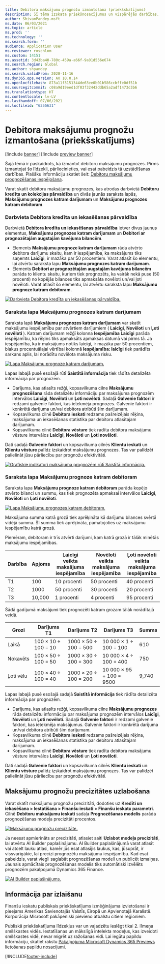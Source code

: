 ```yaml
---
title: Debitora maksājumu prognožu izmantošana (priekšskatījums)
description: Šī tēma izskata priekšnosacījumus un vispārējās darbības, kas ir nepieciešamas, lai izmantotu finanšu ieskatu izmēģinājuma versiju.
author: ShivamPandey-msft
ms.date: 06/03/2021
ms.topic: article
ms.prod: ''
ms.technology: ''
ms.search.form: ''
audience: Application User
ms.reviewer: roschlom
ms.custom: 14151
ms.assetid: 3d43ba40-780c-459a-a66f-9a01d556e674
ms.search.region: Global
ms.author: shpandey
ms.search.validFrom: 2020-11-16
ms.dyn365.ops.version: AX 10.0.14
ms.openlocfilehash: 873a11f3151344de63ee0b01b586ccbffe0df51b
ms.sourcegitcommit: c08a9d19eed1df03f32442ddb65a2adf1473d3b6
ms.translationtype: HT
ms.contentlocale: lv-LV
ms.lasthandoff: 07/06/2021
ms.locfileid: "6355631"
---
```

# <a name="use-customer-payment-predictions-preview"></a>Debitora maksājumu prognožu izmantošana (priekšskatījums)

[!include [banner](../includes/banner.md)]
[!include [preview banner](../includes/preview-banner.md)]

Šajā tēmā ir paskaidrots, kā izmantot debitoru maksājumu prognozes. Pirms izmantojat šo līdzekli, pārliecinieties, vai esat pabeidzis tā uzstādīšanas darbības. Plašāku informāciju skatiet šeit: [Debitoru maksājumu prognozēšanas iespējošana](enable-cust-paymnt-prediction.md).

Varat skatīt debitoru maksājumu prognozes, kas atrodas darbvietā **Debitoru kredīta un kolekcijas pārvaldība** un divās jaunās saraksta lapās, **Maksājumu prognozes katram darījumam** un **Maksājumu prognozes katram debitoram**.

### <a name="manage-customer-credit-and-collections-workspace"></a>Darbvieta Debitora kredīta un iekasēšanas pārvaldība

Darbvietā **Debitora kredīta un iekasēšanas pārvaldība** ietver divus jaunus elementus, **Maksājumu prognozes katram darījumam** un **Debitori ar prognozētajām augstajām kavējuma bilancēm**.

- Elements **Maksājumu prognoze katram darījumam** rāda atvērto debitora darījumu skaitu, kam ir iespējamība, ka maksājums tiks saņemts **Laicīgi**, ir mazāka par 50 procentiem. Varat atlasīt šo elementu, lai atvērtu saraksta lapu **Maksājumu prognozes katram darījumam**.
- Elements **Debitori ar prognozētajām augstajām kavējuma bilancēm** parāda to klientu skaitu, kuriem tiek prognozēts, ka vairāk nekā puse (50 procenti) no kopējās bilances tiks apmaksāta novēloti un/vai ļoti novēloti. Varat atlasīt šo elementu, lai atvērtu saraksta lapu **Maksājumu prognoze katram debitoram**.

[![Darbvieta Debitora kredīta un iekasēšanas pārvaldība.](./media/manage-customer-credit-collections.png)](./media/manage-customer-credit-collections.png)

### <a name="payment-predictions-per-transaction-list-page"></a>Saraksta lapa Maksājumu prognozes katram darījumam

Saraksta lapā **Maksājumu prognozes katram darījumam** var skatīt maksājumu iespējamību par atvērtiem darījumiem ( **Laicīgi**, **Novēloti** un **Ļoti novēloti** ). Katram darījumam režģī kolonna **Iespējamība Laicīgi** parāda iespējamību, ka rēķins tiks apmaksāts apmaksas datumā vai pirms tā. Ja iespējamība, ka ir maksājums notiks laicīgi, ir mazāka par 50 procentiem, blakus procentuālajai vērtībai kolonnā **Iespējamība: laicīgi** tiek parādīts sarkans aplis, lai norādītu novēlota maksājuma risku.

[![Lapa Maksājumu prognoze katram darījumam.](./media/payment-predictions-per-transaction.png)](./media/payment-predictions-per-transaction.png)

Lapas labajā pusē esošajā rūtī **Saistītā informācija** tiek rādīta detalizēta informācija par prognozēm.

- Darījuma, kas atlasīts režģī, kopsavilkuma cilne **Maksājumu prognozēšana** rāda detalizētu informāciju par maksājuma prognozēm intervālos **Laicīgi**, **Novēloti** un **Ļoti novēloti**. Sadaļā **Galvenie faktori** ir redzami galvenie faktori, kas ietekmēja prognozes. Galvenie faktori ir konkrētā darījuma un/vai debitora atribūti šim darījumam.
- Kopsavilkuma cilnē **Debitora ieskati** redzams pašreizējais rēķina, maksājuma un iekasēšanas statistika par debitoru atlasītajam darījumam.
- Kopsavilkuma cilnē **Debitora vēsture** tiek radīta debitora maksājumu vēsture intervālos **Laicīgi**, **Novēloti** un **Ļoti novēloti**.

Dati sadaļā **Galvenie faktori** un kopsavilkuma cilnēs **Klientu ieskati** un **Klientu vēsture** palīdz izskaidrot maksājumu prognozes. Tas var palīdzēt palielināt jūsu pārliecību par prognožu efektivitāti.

[![Grafiskie indikatori maksājuma prognozēm rūtī Saistītā informācija.](./media/payment-prediction-gauges.png)](./media/payment-prediction-gauges.png)

### <a name="payment-prediction-per-customer-list-page"></a>Saraksta lapa Maksājumu prognoze katram debitoram

Saraksta lapa **Maksājumu prognoze katram debitoram** parāda kopējo atvērto bilanci un summu, kas tiek prognozēta apmaksai intervālos **Laicīgi**, **Novēloti** un **Ļoti novēloti**.

[![Lapa Maksājumu prognozes katram debitoram.](./media/payment-predictions-per-transaction-02.png)](./media/payment-predictions-per-transaction-02.png)

Maksājuma summa katrā grozā tiek aprēķināta kā darījumu bilances svērtā vidējā summa. Šī summa tiek aprēķināta, pamatojoties uz maksājumu iespējamību katrā grozā.

Piemēram, debitoram ir trīs atvērti darījumi, kam katrā grozā ir tālāk minētās maksājumu iespējamības.

| Darbība | Apjoms | Laicīgi veikta maksājuma iespējamība | Novēloti veikta maksājuma iespējamība | Ļoti novēloti veikta maksājuma iespējamība |
|-------------|--------|-----------------------------|--------------------------|-------------------------------|
| T1          | 100    | 10 procenti                  | 50 procenti               | 40 procenti                    |
| T2          | 1000  | 50 procenti                  | 30 procenti               | 20 procenti                    |
| T3          | 10,000 | 1 procenti                   | 4 procenti                | 95 procenti                    |

Šādā gadījumā maksājumi tiek prognozēti katram grozam tālāk norādītajā veidā.

| Grozi   | Darījums T1      | Darījums T2         | Darījums T3            | Summa |
|-----------|---------------------|------------------------|---------------------------|-------|
| Laikā   | 100 × 10 ÷ 100 = 10 | 1000 × 50 ÷ 100 = 500 | 10 000 × 1 ÷ 100 = 100    | 610   |
| Nokavēts      | 100 × 50 ÷ 100 = 50 | 1000 × 30 ÷ 100 = 300 | 10 000 × 4 ÷ 100 = 400    | 750   |
| Ļoti vēlu | 100 × 40 ÷ 100 = 40 | 1000 × 20 ÷ 100 = 200 | 10 000 × 95 ÷ 100 = 9500 | 9,740 |

Lapas labajā pusē esošajā sadaļā **Saistītā informācija** tiek rādīta detalizēta informācija par prognozēm.

- Darījuma, kas atlasīts režģī, kopsavilkuma cilne **Maksājumu prognozes** rāda detalizētu informāciju par maksājuma prognozēm intervālos **Laicīgi**, **Novēloti** un **Ļoti novēloti**. Sadaļā **Galvenie faktori** ir redzami galvenie faktori, kas ietekmēja maksājumus. Galvenie faktori ir konkrētā darījuma un/vai debitora atribūti šim darījumam.
- Kopsavilkuma cilnē **Debitora ieskati** redzams pašreizējais rēķina, maksājuma un iekasēšanas statistika par debitoru atlasītajam darījumam.
- Kopsavilkuma cilnē **Debitora vēsture** tiek radīta debitora maksājumu vēsture intervālos **Laicīgi**, **Novēloti** un **Ļoti novēloti**.

Dati sadaļā **Galvenie faktori** un kopsavilkuma cilnēs **Klientu ieskati** un **Klientu vēsture** palīdz izskaidrot maksājumu prognozes. Tas var palīdzēt palielināt jūsu pārliecību par prognožu efektivitāti.

## <a name="improving-the-accuracy-of-payment-predictions"></a>Maksājumu prognožu precizitātes uzlabošana

Varat skatīt maksājumu prognožu precizitāti, dodoties uz **Kredīti un iekasēšana \> Iestatīšana \> Finanšu ieskati \> Finanšu ieskatu parametri**. Cilnē **Debitoru maksājumu ieskati** sadaļa **Prognozēšanas modelis** parāda prognozēšanas modeļa precizitāti procentos.

[![Maksājumu prognožu precizitāte.](./media/finance-insights-parameters-accuracy-2nd.png)](./media/finance-insights-parameters-accuracy-2nd.png)

Ja neesat apmierināts ar precizitāti, atlasiet saiti **Uzlabot modeļa precizitāti**, lai atvērtu AI Builder paplašinājumu. AI Builder paplašinājumā varat atlasīt vai atcelt lauku atlasi, kamēr jūs esat atlasījis laukus, kas, jūsuprāt, ir vissvarīgākie, lai precīzi prognozētu maksājumu iespējamību. Kad esat pabeidzis, varat viegli saglabāt prognozēšanas modeli un publicēt izmaiņas. Jaunais apmācītais prognozēšanas modelis tiks automātiski izvēlēts prognozēm pakalpojumā Dynamics 365 Finance.

[![AI Builder paplašinājums.](./media/ai-builder.png)](./media/ai-builder.png)

## <a name="release-details"></a>Informācija par izlaišanu

Finanšu ieskatu publiskais priekšskatījums izmēģinājuma izvietošanai ir pieejams Amerikas Savienotajās Valstīs, Eiropā un Apvienotajā Karalistē. Korporācija Microsoft pakāpeniski pievieno atbalstu citiem reģioniem.

Publiskā priekšskatījuma līdzekļus var un vajadzētu ieslēgt tikai 2. līmeņa smilškastes vidēs. Iestatīšanas un mākslīgā intelekta modeļus, kas izveidoti smilškastes vidē, nevar migrēt uz ražošanas vidi. Lai iegūtu papildu informāciju, skatiet rakstu [Pakalpojuma Microsoft Dynamics 365 Previews lietošanas papildu nosacījumi](../../fin-ops-core/fin-ops/get-started/public-preview-terms.md).

[!INCLUDE[footer-include](../../includes/footer-banner.md)]
